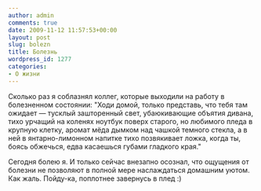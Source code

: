 ```yaml
---
author: admin
comments: true
date: 2009-11-12 11:57:53+00:00
layout: post
slug: bolezn
title: Болезнь
wordpress_id: 1277
categories:
- О жизни
---
```


Сколько раз я соблазнял коллег, которые выходили на работу в болезненном состоянии: "Ходи домой, только представь, что тебя там ожидает — тусклый зашторенный свет, убаюкивающие объятия дивана, тихо урчащий на коленях ноутбук поверх старого, но любимого пледа в крупную клетку, аромат мёда дымком над чашкой темного стекла, а в ней в янтарно-лимонном напитке тихо позвякивает ложка, когда ты, боясь обжечься, едва касаешься губами гладкого края."

Сегодня болею я. И только сейчас внезапно осознал, что ощущения от болезни не позволяют в полной мере наслаждаться домашним уютом. Как жаль. Пойду-ка, поплотнее завернусь в плед :)

